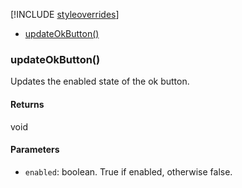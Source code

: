 [!INCLUDE [styleoverrides](../../../../_data/style-overrides.md)]

* [updateOkButton()](#method_updateOkButton)

<a name="method_updateOkButton"></a>

<h3 class='method'>updateOkButton()</h3>

Updates the enabled state of the ok button.

#### Returns

void

#### Parameters

* `enabled`: boolean. True if enabled, otherwise false.
